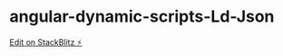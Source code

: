 # angular-dynamic-scripts-Ld-Json

[Edit on StackBlitz ⚡️](https://stackblitz.com/edit/angular-ivy-kbzc2j)